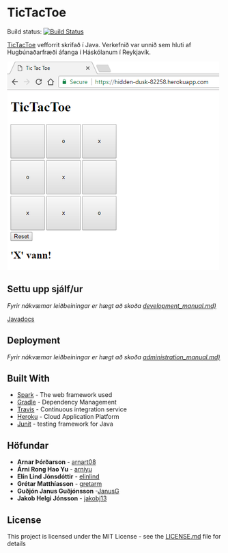 # TicTacToe 
Build status: [![Build Status](https://travis-ci.org/A-lidid/TicTacToe.svg?branch=Travis)](https://travis-ci.org/A-lidid/TicTacToe)

[TicTacToe](https://en.wikipedia.org/wiki/Tic-tac-toe) vefforrit skrifað í Java. Verkefnið var unnið sem hluti af Hugbúnaðarfræði áfanga í Háskólanum í Reykjavík. 

![Picture of game](/img/tictactoe.png?raw=true "Tic tac toe game")

## Settu upp sjálf/ur

_Fyrir nákvæmar leiðbeiningar er hægt að skoða [development_manual.md)](docs/Development_manual.md)_

[Javadocs](https://a-lidid.github.io/TicTacToe/apidocs/)

## Deployment

_Fyrir nákvæmar leiðbeiningar er hægt að skoða [administration_manual.md)](docs/Administration_manual.md)_

## Built With

* [Spark](http://sparkjava.com/) - The web framework used
* [Gradle](https://gradle.org/) - Dependency Management
* [Travis](https://travis-ci.org/) - Continuous integration service 
* [Heroku](https://www.heroku.com/) - Cloud Application Platform 
* [Junit](http://junit.org/junit5/) - testing framework for Java



## Höfundar 

* **Arnar Þórðarson** - [arnart08](https://github.com/arnart08)
* **Árni Rong Hao Yu** - [arniyu](https://github.com/arniyu)
* **Elín Lind Jónsdóttir** - [elinlind](https://github.com/elinlind)
* **Grétar Matthíasson** - [gretarm](https://github.com/gretarm)
* **Guðjón Janus Guðjónsson** -[JanusG](https://github.com/JanusG)
* **Jakob Helgi Jónsson** -  [jakobj13](https://github.com/jakobj13)


## License

This project is licensed under the MIT License - see the [LICENSE.md](LICENSE.md) file for details

